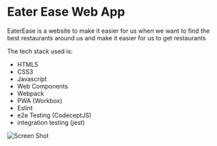 # Eater Ease Web App
EaterEase is a website to make it easier for us when we want to find the best restaurants around us and make it easier for us to get restaurants

The tech stack used is:
- HTML5
- CSS3
- Javascript
- Web Components
- Webpack
- PWA (Workbox)
- Eslint
- e2e Testing (CodeceptJS)
- integration testing (jest)

![Screen Shot](https://github.com/aditiaprabowo3/eater-ease/blob/main/public/images/ss.png)
